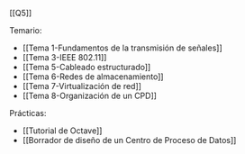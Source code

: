 [[Q5]]

Temario:
+ [[Tema 1-Fundamentos de la transmisión de señales]]
+ [[Tema 3-IEEE 802.11]]
+ [[Tema 5-Cableado estructurado]]
+ [[Tema 6-Redes de almacenamiento]]
+ [[Tema 7-Virtualización de red]]
+ [[Tema 8-Organización de un CPD]]

Prácticas:
+ [[Tutorial de Octave]]
+ [[Borrador de diseño de un Centro de Proceso de Datos]]